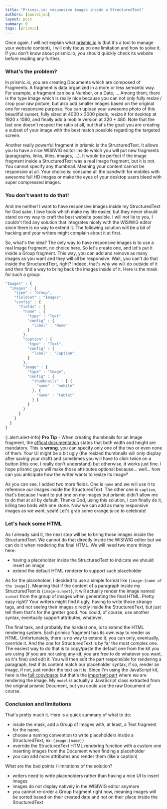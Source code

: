 ```yaml
---
title: "Prismic.io: responsive images inside a StructuredText"
authors: [pauldijou]
layout: post
summary: 0
tags: [prismic]
---
```


Once again, I will not explain what [prismic.io](http://prismic.io) is (but it's a tool to manage your website content), I will only focus on one limitation and how to solve it. If you don't know about prismic.io, you should quickly check its website before reading any further.

### What's the problem?

In prismic.io, you are creating Documents which are composed of Fragments. A fragment is data organized in a more or less semantic way. For example, a fragment can be a Number, or a Date, ... Among them, there is the type Image which is really nice because you can not only fully resize / crop your raw picture, but also add smaller images based on the original one for responsive purpose. You can upload your awesome photo of this beautiful sunset, fully sized at 4000 x 3000 pixels, resize it for desktop at 1920 x 1080, and finally add a mobile version at 320 * 480. Note that the last one doesn't respect the ratio at all, but that's the goal: you are creating a subset of your image with the best match possible regarding the targeted screen.

Another really powerful fragment in prismic is the StructuredText. It allows you to have a nice WISIWIG editor inside which you will put new fragments (paragraphs, links, titles, images, ...). It would be perfect if the image fragment inside a StructuredText was a real Image fragment, but it is not. You cannot specify any thumbnail. Meaning your content cannot be responsive at all. Your choice is: consume all the bandwith for mobiles with awesome full HD images or make the eyes of your desktop users bleed with super compressed images.

### You don't want to do that!

And me neither! I want to have responsive images inside my StructuredText for God sake. I love tools which make my life easier, but they never should stand on my way to craft the best website possible. I will not lie to you, I couldn't find any solution that integrates nicely with the WISIWIG editor since there is no way to extend it. The following solution will be a bit of hacking and your writers might complain about it at first.

So, what's the idea? The only way to have responsive images is to use a real Image fragment, no choice here. So let's create one, and let's put it inside a Group fragment. This way, you can add and remove as many images as you want and they will all be responsive. Wait, you can't do that inside the StructuredText, right? Indeed, that's why we will do outside of it and then find a way to bring back the images inside of it. Here is the mask for such a group:

~~~ javascript
"Images" : {
  "images" : {
    "type" : "Group",
    "fieldset" : "Images",
    "config" : {
      "fields" : {
        "name" : {
          "type" : "Text",
          "config" : {
            "label" : "Name"
          }
        },
        "caption" : {
          "type" : "Text",
          "config" : {
            "label" : "Caption"
          }
        },
        "image" : {
          "type" : "Image",
          "config" : {
            "thumbnails" : [ {
              "name" : "mobile"
            }, {
              "name" : "tablet"
            } ]
          }
        }
      }
    }
  }
}
~~~

{:.alert.alert-info}
  **Pro Tip** - When creating thumbnails for an Image fragment, the [offical documentation](https://developers.prismic.io/documentation/UjBeuLGIJ3EKtgBV/repository-administrators-manual#document-masks) states that both width and height are mandatory. This is **wrong**, you can specify only one of the two or even none of them. Your UI might be a bit ugly (the resized thumbnails will only display after saving your draft) and sometimes you will have to click twice on a button (this one, I really don't understand) but otherwise, it works just fine. I hope prismic guys will make those attributes optional because... well... how can you anticipate how the writer wants to resize its image?

As you can see, I added two more fields. One is `name` and we will use it to reference our images inside the StructuredText. The other one is `caption`, that's because I want to put one on my images but prismic didn't allow me to do that at all by default. Thanks God, using this solution, I can finally do it, killing two birds with one stone. Now we can add as many responsive images as we want, yeah! Let's grab some orange juice to celebrate!

### Let's hack some HTML

As I already said it, the next step will be to bring those images inside the StructuredText. We cannot do that directly inside the WISIWIG editor but we can do it when rendering the final HTML. We will need two more things here:

* having a placeholder inside the StructuredText to indicate we should insert an image
* extend the default HTML renderer to support such placeholder

As for the placeholder, I decided to use a simple format like `{image-[name of the image]}`. Meaning that if the content of a paragraph inside my StructuredText is `{image-sunset}`, it will actually render the image named `sunset` from the group of images when generating the final HTML. Pretty easy right? Your writers might find it ugly, having to write those strange tags, and not seeing their images directly inside the StructuredText, but just tell them that's for the gretter good. You could, of course, use another syntax, eventually support attributes, whatever.

The final task, and probably the hardest one, is to extend the HTML rendering system. Each primisc fragment has its own way to render as HTML. Unfortunately, there is no way to extend it, you can only, eventually, override it. And the one for StructuredText is by far the most complex one. The easiest way to do that is to copy/paste the default one from the kit you are using (if you are not using any kit, you are free to do whatever you want, so it's fine) and edit it. You will then edit the part responsible for rendering a paragraph, test if its content match our placeholder syntax, if so, render an image, if not, just render the text as it is. Since I'm using the JavaScript kit, here is the [full copy/paste](https://github.com/pauldijou/farewell/blob/9a744565d7e66f06aa9a3edf7e360db0f00c70aa/scripts/prismic.js#L65-L159) but that's the [important part](https://github.com/pauldijou/farewell/blob/9a744565d7e66f06aa9a3edf7e360db0f00c70aa/scripts/prismic.js#L105-L117) where we are rendering the image. My `model` is actually a JavaScript class extracted from the original prismic Document, but you could use the raw Document of course.

### Conclusion and limitations

That's pretty much it. Here is a quick summary of what to do:

* inside the mask, add a Group of Images with, at least, a Text fragment for the name.
* choose a naming convention to write placeholders inside a StructuredText, ex: `{image-[name]}`
* override the StructuredText HTML rendering function with a custom one inserting images from the Document when finding a placeholder
* you can add more attributes and render them (like a caption)

What are the bad points / limitations of the solution?

* writers need to write placeholders rather than having a nice UI to insert images
* images do not display natively in the WISIWIG editor anymore
* you cannot re-order a Group fragment right now, meaning images will be sorted based on their created date and not on their place inside the StructuredText
